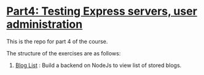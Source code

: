 # [Part4: Testing Express servers, user administration](https://fullstackopen.com/en/part4)

This is the repo for part 4 of the course.

The structure of the exercises are as follows:

1. [Blog List](./blog-list/) : Build a backend on NodeJs to view list of stored blogs.
